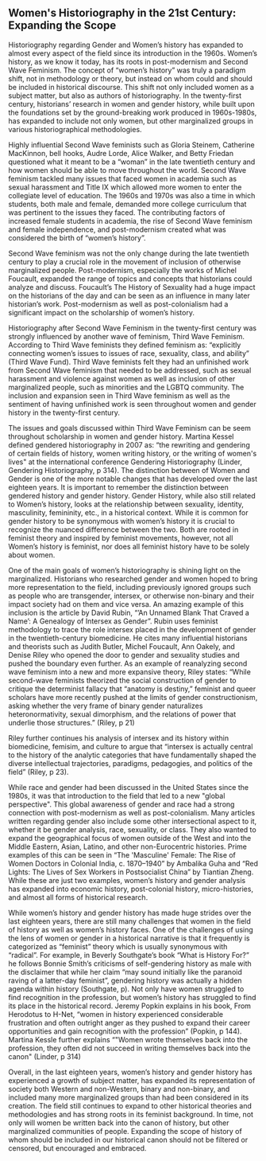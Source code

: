 ## Women's Historiography in the 21st Century: Expanding the Scope

Historiography regarding Gender and Women’s history has expanded to almost every aspect of the field since its introduction in the 1960s. Women’s history, as we know it today, has its roots in post-modernism and Second Wave Feminism. The concept of “women’s history” was truly a paradigm shift, not in methodology or theory, but instead on whom could and should be included in historical discourse. This shift not only included women as a subject matter, but also as authors of historiography. In the twenty-first century, historians’ research in women and gender history, while built upon the foundations set by the ground-breaking work produced in 1960s-1980s, has expanded to include not only women, but other marginalized groups in various historiographical methodologies.

Highly influential Second Wave feminists such as Gloria Steinem, Catherine MacKinnon, bell hooks, Audre Lorde, Alice Walker, and Betty Friedan questioned what it meant to be a “woman” in the late twentieth century and how women should be able to move throughout the world. Second Wave feminism tackled many issues that faced women in academia such as sexual harassment and Title IX which allowed more women to enter the collegiate level of education. The 1960s and 1970s was also a time in which students, both male and female, demanded more college curriculum that was pertinent to the issues they faced. The contributing factors of increased female students in academia, the rise of Second Wave feminism and female independence, and post-modernism created what was considered the birth of “women’s history”.

Second Wave feminism was not the only change during the late twentieth century to play a crucial role in the movement of inclusion of otherwise marginalized people. Post-modernism, especially the works of Michel Foucault, expanded the range of topics and concepts that historians could analyze and discuss. Foucault’s The History of Sexuality had a huge impact on the historians of the day and can be seen as an influence in many later historian’s work. Post-modernism as well as post-colonialism had a significant impact on the scholarship of women’s history.

Historiography after Second Wave Feminism in the twenty-first century was strongly influenced by another wave of feminism, Third Wave Feminism. According to Third Wave feminists they defined feminism as: “explicitly connecting women’s issues to issues of race, sexuality, class, and ability” (Third Wave Fund). Third Wave feminists felt they had an unfinished work from Second Wave feminism that needed to be addressed, such as sexual harassment and violence against women as well as inclusion of other marginalized people, such as minorities and the LGBTQ community. The inclusion and expansion seen in Third Wave feminism as well as the sentiment of having unfinished work is seen throughout women and gender history in the twenty-first century.

The issues and goals discussed within Third Wave Feminism can be seem throughout scholarship in women and gender history. Martina Kessel defined gendered historiography in 2007 as: “the rewriting and gendering of certain fields of history, women writing history, or the writing of women's lives" at the international conference Gendering Historiography (Linder, Gendering Historiography, p 314). The distinction between of Women and Gender is one of the more notable changes that has developed over the last eighteen years. It is important to remember the distinction between gendered history and gender history. Gender History, while also still related to Women’s history, looks at the relationship between sexuality, identity, masculinity, femininity, etc., in a historical context. While it is common for gender history to be synonymous with women’s history it is crucial to recognize the nuanced difference between the two. Both are rooted in feminist theory and inspired by feminist movements, however, not all Women’s history is feminist, nor does all feminist history have to be solely about women.

One of the main goals of women’s historiography is shining light on the marginalized. Historians who researched gender and women hoped to bring more representation to the field, including previously ignored groups such as people who are transgender, intersex, or otherwise non-binary and their impact society had on them and vice versa. An amazing example of this inclusion is the article by David Rubin, “’An Unnamed Blank That Craved a Name’: A Genealogy of Intersex as Gender”. Rubin uses feminist methodology to trace the role intersex placed in the development of gender in the twentieth-century biomedicine. He cites many influential historians and theorists such as Judith Butler, Michel Foucault, Ann Oakely, and Denise Riley who opened the door to gender and sexuality studies and pushed the boundary even further. As an example of reanalyzing second wave feminism into a new and more expansive theory, Riley states:
“While second-wave feminists theorized the social construction of gender to critique the determinist fallacy that “anatomy is destiny,” feminist and queer scholars have more recently pushed at the limits of gender constructionism, asking whether the very frame of binary gender naturalizes heteronormativity, sexual dimorphism, and the relations of power that underlie those structures.” (Riley, p 21)

Riley further continues his analysis of intersex and its history within biomedicine, femisim, and culture to argue that “intersex is actually central to the history of the analytic categories that have fundamentally shaped the diverse intellectual trajectories, paradigms, pedagogies, and politics of the field” (Riley, p 23).

While race and gender had been discussed in the United States since the 1980s, it was that introduction to the field that led to a new "global perspective". This global awareness of gender and race had a strong connection with post-modernism as well as post-colonialism. Many articles written regarding gender also include some other intersectional aspect to it, whether it be gender analysis, race, sexuality, or class. They also wanted to expand the geographical focus of women outside of the West and into the Middle Eastern, Asian, Latino, and other non-Eurocentric histories. Prime examples of this can be seen in “The 'Masculine' Female: The Rise of Women Doctors in Colonial India, c. 1870–1940” by Ambalika Guha and “Red Lights: The Lives of Sex Workers in Postsocialist China” by Tiantian Zheng. While these are just two examples, women’s history and gender analysis has expanded into economic history, post-colonial history, micro-histories, and almost all forms of historical research.  

While women’s history and gender history has made huge strides over the last eighteen years, there are still many challenges that women in the field of history as well as women’s history faces. One of the challenges of using the lens of women or gender in a historical narrative is that it frequently is categorized as “feminist” theory which is usually synonymous with “radical”. For example, in Beverly Southgate’s book “What is History For?” he follows Bonnie Smith’s criticisms of self-gendering history as male with the disclaimer that while her claim “may sound initially like the paranoid raving of a latter-day feminist”, gendering history was actually a hidden agenda within history (Southgate, p). Not only have women struggled to find recognition in the profession, but women’s history has struggled to find its place in the historical record. Jeremy Popkin explains in his book, From Herodotus to H-Net, “women in history experienced considerable frustration and often outright anger as they pushed to expand their career opportunities and gain recognition with the profession” (Popkin, p 144). Martina Kessle further explains “"Women wrote themselves back into the profession, they often did not succeed in writing themselves back into the canon" (Linder, p 314)

Overall, in the last eighteen years, women’s history and gender history has experienced a growth of subject matter, has expanded its representation of society both Western and non-Western, binary and non-binary, and included many more marginalized groups than had been considered in its creation. The field still continues to expand to other historical theories and methodologies and has strong roots in its feminist background. In time, not only will women be written back into the canon of history, but other marginalized communities of people. Expanding the scope of history of whom should be included in our historical canon should not be filtered or censored, but encouraged and embraced.
